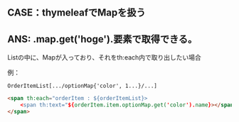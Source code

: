 ## CASE：thymeleafでMapを扱う
## ANS: .map.get('hoge').要素で取得できる。

Listの中に、Mapが入っており、それをth:each内で取り出したい場合

例：

`OrderItemList[.../optionMap{'color', 1...}/...]`


```HTML
<span th:each="orderItem : ${orderItemList}>
    <span th:text="${orderItem.item.optionMap.get('color').name}></span>
</span>
```

